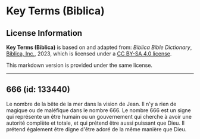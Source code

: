 # Key Terms (Biblica)

## License Information

**Key Terms (Biblica)** is based on and adapted from: _Biblica Bible Dictionary_, [Biblica, Inc.](https://www.biblica.com/), 2023, which is licensed under a [CC BY-SA 4.0 license](https://creativecommons.org/licenses/by-sa/4.0/legalcode.en).

This markdown version is provided under the same license.



--------------------------------

## 666 (id: 133440)

Le nombre de la bête de la mer dans la vision de Jean. Il n'y a rien de magique ou de maléfique dans le nombre 666\. Le nombre 666 est un signe qui représente un être humain ou un gouvernement qui cherche à avoir une autorité complète et totale, et qui prétend être aussi puissant que Dieu. Il prétend également être digne d'être adoré de la même manière que Dieu.


